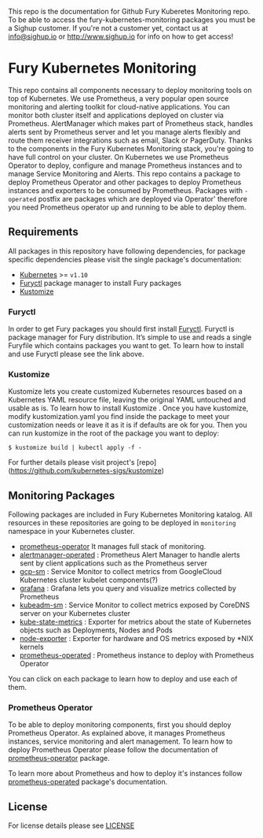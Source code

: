 This repo is the documentation for Github Fury Kuberetes Monitoring repo. To be able to access the  fury-kubernetes-monitoring packages you must be a Sighup customer. If you're not a customer yet, contact us at info@sighup.io or http://www.sighup.io for info on how to get access!



# Fury Kubernetes Monitoring
 
This repo contains all components necessary to deploy monitoring tools on top of Kubernetes. We use Prometheus, a very popular open source monitoring and alerting toolkit for cloud-native applications. You can monitor both cluster itself and applications deployed on cluster via Prometheus. AlertManager which makes part of Prometheus stack, handles alerts sent by Prometheus server and let you manage alerts flexibly and route them receiver integrations such as email, Slack or PagerDuty. Thanks to the components in the Fury Kubernetes Monitoring stack, you're going to have full control on your cluster. On Kubernetes we use Prometheus Operator to deploy, configure and manage Prometheus instances and to manage Service Monitoring and Alerts. This repo contains a package to deploy Prometheus Operator and other packages to deploy Prometheus instances and exporters to be consumed by Prometheus. Packages with `-operated` postfix are packages which are deployed via Operator' therefore  you need Prometheus operator up and running to be able to deploy them.  


## Requirements

All packages in this repository have following dependencies, for package specific dependencies please visit the single package's documentation:

- [Kubernetes](kubernetes.io) >= `v1.10`
- [Furyctl](documentation_link) package manager to install Fury packages
- [Kustomize](https://github.com/kubernetes-sigs/kustomize) 



### Furyctl

In order to get Fury packages you should first install [Furyctl](documentation_link). Furyctl is package manager for Fury distribution. It’s simple to use and reads a single Furyfile which contains packages you want to get. To learn how to install and use Furyctl please see the link above.


### Kustomize

Kustomize lets you create customized Kubernetes resources based on a Kubernetes YAML resource file, leaving the original YAML untouched and usable as is. To learn how to install Kustomize . Once you have kustomize, modify kustomization.yaml you find inside the package to meet your customization needs or leave it as it is if defaults are ok for you. Then you can run kustomize in the root of the package you want to deploy:

`$ kustomize build | kubectl apply -f -`

For further details please visit project's [repo] (https://github.com/kubernetes-sigs/kustomize)

##  Monitoring Packages 

Following packages are included in Fury Kubernetes Monitoring katalog. All resources in these repositories are going to be deployed in `monitoring` namespace in your Kubernetes cluster.

- [prometheus-operator]() It manages full stack of monitoring.
- [alertmanager-operated]() : Prometheus Alert Manager to handle alerts sent by client applications such as the Prometheus server
- [gcp-sm]() : Service Monitor to collect metrics from GoogleCloud Kubernetes cluster kubelet components(?)
- [grafana]() : Grafana lets you query and visualize metrics collected by Prometheus
- [kubeadm-sm]() : Service Monitor to collect metrics exposed by CoreDNS server on your Kubernetes cluster
- [kube-state-metrics]() : Exporter for metrics about the state of Kubernetes objects such as Deployments, Nodes and Pods  
- [node-exporter]() : Exporter for hardware and OS metrics exposed by \*NIX kernels
- [prometheus-operated]() : Prometheus instance to deploy with Prometheus Operator


You can click on each package to learn how to deploy and use each of them.


### Prometheus Operator

To be able to deploy monitoring components, first you should deploy Prometheus Operator. As explained above, it manages Prometheus instances, service monitoring and alert management. To learn how to deploy Prometheus Operator please follow the documentation of [prometheus-operator]() package.

To learn more about Prometheus and how to deploy it's instances follow [prometheus-operated]() package's documentation.


## License
For license details please see [LICENSE](license_link) 

